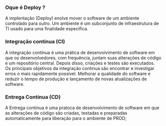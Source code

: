 ### Oque é Deploy ?

A implentação (Deploy) enolve mover o software de um ambiente controlado para outro. Um ambiente é um subconjunto de infraestrutura de TI usado para  uma finalidade especifica.


### Integração continua (CI)

A integração contínua é uma prática de desenvolvimento de software em que os desenvolvedores, com frequência, juntam suas alterações de código e um repositório central. Depois disso, criações e testes são executados. Os principais objetivos da integração continua são encontrar e investigar erros o mais rapidamente possível. Melhorar a qualidade do software e reduzir o tempo de produção e lançamento de novas atualizações de software.


### Entrega Contínua (CD)

A Entrega continua é uma pratoca de desenvolvimento de software em que as alterações de código são criadas, testadas e preparadas automaticamente para liberação para o ambiente de PROD;